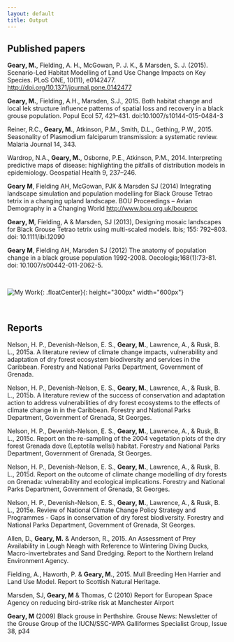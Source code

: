 ```yaml
---
layout: default
title: Output
---
```


## Published papers 


**Geary, M.**, Fielding, A. H., McGowan, P. J. K., & Marsden, S. J. (2015). Scenario-Led Habitat Modelling of Land Use Change Impacts on Key Species. PLoS ONE, 10(11), e0142477. http://doi.org/10.1371/journal.pone.0142477

**Geary, M.**, Fielding, A.H., Marsden, S.J., 2015. Both habitat change and local lek structure influence patterns of spatial loss and recovery in a black grouse population. Popul Ecol 57, 421–431. doi:10.1007/s10144-015-0484-3

Reiner, R.C., **Geary, M.**, Atkinson, P.M., Smith, D.L., Gething, P.W., 2015. Seasonality of Plasmodium falciparum transmission: a systematic review. Malaria Journal 14, 343.

Wardrop, N.A., **Geary, M.**, Osborne, P.E., Atkinson, P.M., 2014. Interpreting predictive maps of disease: highlighting the pitfalls of distribution models in epidemiology. Geospatial Health 9, 237–246.

**Geary M**, Fielding AH, McGowan, PJK & Marsden SJ (2014) Integrating landscape simulation and population modelling for Black Grouse Tetrao tetrix in a changing upland landscape. BOU Proceedings – Avian Demography in a Changing World http://www.bou.org.uk/bouproc

**Geary, M**, Fielding, A & Marsden, SJ (2013), Designing mosaic landscapes for Black Grouse Tetrao tetrix using multi-scaled models. Ibis; 155: 792–803. doi: 10.1111/ibi.12090

**Geary M**, Fielding AH, Marsden SJ (2012) The anatomy of population change in a black grouse population 1992-2008. Oecologia;168(1):73-81. doi: 10.1007/s00442-011-2062-5.

<br> 

![My Work](../images/workdesk.jpg){: .floatCenter}{: height="300px" width="600px"}

<br>

## Reports 



Nelson, H. P., Devenish-Nelson, E. S., **Geary, M.**, Lawrence, A., & Rusk, B. L., 2015a. A literature review of climate change impacts, vulnerability and adaptation of dry forest ecosystem biodiversity and services in the Caribbean. Forestry and National Parks Department, Government of Grenada.  

Nelson, H. P., Devenish-Nelson, E. S., **Geary, M.**, Lawrence, A., & Rusk, B. L., 2015b. A literature review of the success of conservation and adaptation action to address vulnerabilities of dry forest ecosystems to the effects of climate change in in the Caribbean. Forestry and National Parks Department, Government of Grenada, St Georges.  

Nelson, H. P., Devenish-Nelson, E. S., **Geary, M.**, Lawrence, A., & Rusk, B. L., 2015c. Report on the re-sampling of the 2004 vegetation plots of the dry forest Grenada dove (Leptotila wellsi) habitat. Forestry and National Parks Department, Government of Grenada, St Georges.  

Nelson, H. P., Devenish-Nelson, E. S., **Geary, M.**, Lawrence, A., & Rusk, B. L., 2015d. Report on the outcome of climate change modelling of dry forests on Grenada: vulnerability and ecological implications. Forestry and National Parks Department, Government of Grenada, St Georges.  

Nelson, H. P., Devenish-Nelson, E. S., **Geary, M.**, Lawrence, A., & Rusk, B. L., 2015e. Review of National Climate Change Policy Strategy and Programmes - Gaps in conservation of dry forest biodiversity. Forestry and National Parks Department, Government of Grenada, St Georges.  

Allen, D., **Geary, M.** & Anderson, R., 2015. An Assessment of Prey Availability in Lough Neagh with Reference to Wintering Diving Ducks, Macro-invertebrates and Sand Dredging. Report to the Northern Ireland Environment Agency.  

Fielding, A., Haworth, P. & **Geary, M.**, 2015. Mull Breeding Hen Harrier and Land Use Model. Report to Scottish Natural Heritage.

Marsden, SJ, **Geary, M** & Thomas, C (2010) Report for European Space Agency on reducing bird-strike risk at Manchester Airport

**Geary, M** (2009) Black grouse in Perthshire. Grouse News: Newsletter of the Grouse Group of the IUCN/SSC-WPA Galliformes Specialist Group, Issue 38, p34
